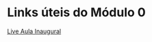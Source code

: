 # Links úteis do Módulo 0

[Live Aula Inaugural](https://web.dio.me/live/aula-inaugural-santander-bootcamp-fullstack-developer/learning/454be598-41b5-4dc6-ab54-e036a0c3f096?back=/track/33c858ab-35fb-4170-9193-a9eef8c2ba25)


